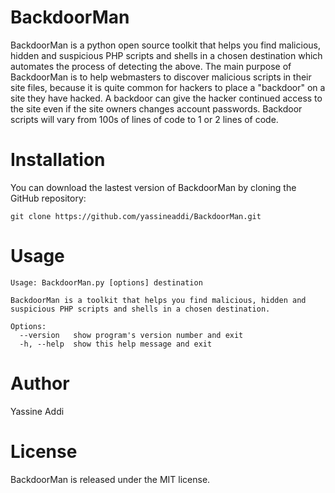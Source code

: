BackdoorMan
=====

BackdoorMan is a python open source toolkit that helps you find malicious, hidden and suspicious PHP scripts and shells in a chosen destination which automates the process of detecting the above. The main purpose of BackdoorMan is to help webmasters to discover malicious scripts in their site files, because it is quite common for hackers to place a "backdoor" on a site they have hacked. A backdoor can give the hacker continued access to the site even if the site owners changes account passwords. Backdoor scripts will vary from 100s of lines of code to 1 or 2 lines of code.


Installation
=====
You can download the lastest version of BackdoorMan by cloning the GitHub repository:

  `git clone https://github.com/yassineaddi/BackdoorMan.git`


Usage
=====
  ```
  Usage: BackdoorMan.py [options] destination
  
  BackdoorMan is a toolkit that helps you find malicious, hidden and suspicious PHP scripts and shells in a chosen destination.
  
  Options:
    --version   show program's version number and exit
    -h, --help  show this help message and exit
  ```

Author
=====
Yassine Addi


License
=====
BackdoorMan is released under the MIT license.
